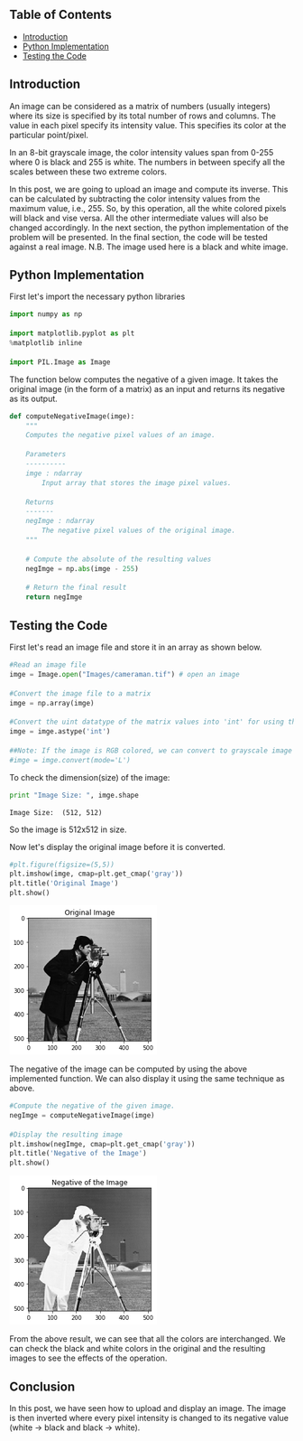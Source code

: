 
## Table of Contents
* [Introduction](#Introduction)
* [Python Implementation](#Implementation)
* [Testing the Code](#Testing)

<a name="Introduction"></a>

## Introduction

An image can be considered as a matrix of numbers (usually integers) where its size is specified by its total number of rows and columns. The value in each pixel specify its intensity value. This specifies its color at the particular point/pixel.

In an 8-bit grayscale image, the color intensity values span from 0-255 where 0 is black and 255 is white. The numbers in between specify all the scales between these two extreme colors.

In this post, we are going to upload an image and compute its inverse. This can be calculated by subtracting the color intensity values from the maximum value, i.e., 255. So, by this operation, all the white colored pixels will black and vise versa. All the other intermediate values will also be changed accordingly. In the next section, the python implementation of the problem will be presented. In the final section, the code will be tested against a real image.
N.B. The image used here is a black and white image.

<a name="Implementation"></a>

## Python Implementation

First let's import the necessary python libraries


```python
import numpy as np

import matplotlib.pyplot as plt
%matplotlib inline

import PIL.Image as Image 
```

The function below computes the negative of a given image. It takes the original image (in the form of a matrix) as an input and returns its negative as its output.


```python
def computeNegativeImage(imge):
    """
    Computes the negative pixel values of an image.
    
    Parameters
    ----------
    imge : ndarray
        Input array that stores the image pixel values.
    
    Returns
    -------
    negImge : ndarray
        The negative pixel values of the original image.
    """

    # Compute the absolute of the resulting values
    negImge = np.abs(imge - 255)
    
    # Return the final result
    return negImge       
```

<a name="Testing"><a/>

## Testing the Code

First let's read an image file and store it in an array as shown below.


```python
#Read an image file
imge = Image.open("Images/cameraman.tif") # open an image

#Convert the image file to a matrix
imge = np.array(imge)

#Convert the uint datatype of the matrix values into 'int' for using the negative values
imge = imge.astype('int')

##Note: If the image is RGB colored, we can convert to grayscale image as follows 
#imge = imge.convert(mode='L')
```

To check the dimension(size) of the image:


```python
print "Image Size: ", imge.shape
```

    Image Size:  (512, 512)


So the image is 512x512 in size.

Now let's display the original image before it is converted.


```python
#plt.figure(figsize=(5,5))
plt.imshow(imge, cmap=plt.get_cmap('gray'))
plt.title('Original Image')
plt.show()
```


![png](https://raw.githubusercontent.com/tesfagabir/tesfagabir.github.io/master/assets/images/2016-12-01-Reading-and-Inverting-an-Image-using-Python_18_0.png)


The negative of the image can be computed by using the above implemented function. We can also display it using the same technique as above.


```python
#Compute the negative of the given image.
negImge = computeNegativeImage(imge)

#Display the resulting image
plt.imshow(negImge, cmap=plt.get_cmap('gray'))
plt.title('Negative of the Image')
plt.show()
```


![png](https://raw.githubusercontent.com/tesfagabir/tesfagabir.github.io/master/assets/images/2016-12-01-Reading-and-Inverting-an-Image-using-Python_20_0.png)


From the above result, we can see that all the colors are interchanged. We can check the black and white colors in the original and the resulting images to see the effects of the operation.

## Conclusion

In this post, we have seen how to upload and display an image. The image is then inverted where every pixel intensity is changed to its negative value (white -> black and black -> white).
